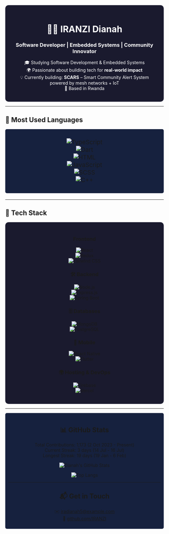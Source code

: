 <div align="center" style="background-color: #1a1a2e; color: #ffffff; padding: 20px; border-radius: 10px;">

# 👩‍💻 IRANZI Dianah  
### Software Developer | Embedded Systems | Community Innovator  

🎓 Studying Software Development & Embedded Systems  
🌍 Passionate about building tech for <b>real-world impact</b>  
💡 Currently building: <b>SCARS</b> – Smart Community Alert System powered by mesh networks + IoT  
📍 Based in Rwanda  

</div>

---

## 🧠 Most Used Languages  
<div align="center" style="font-size: 1.2rem; margin-bottom: 20px; background-color: #16213e; padding: 10px; border-radius: 5px;">

![TypeScript](https://img.shields.io/badge/-TypeScript-3178C6?style=for-the-badge&logo=typescript&logoColor=white)  
![Dart](https://img.shields.io/badge/-Dart-0175C2?style=for-the-badge&logo=dart&logoColor=white)  
![HTML](https://img.shields.io/badge/-HTML-E34F26?style=for-the-badge&logo=html5&logoColor=white)  
![JavaScript](https://img.shields.io/badge/-JavaScript-F7DF1E?style=for-the-badge&logo=javascript&logoColor=black)  
![SCSS](https://img.shields.io/badge/-SCSS-CC6699?style=for-the-badge&logo=sass&logoColor=white)  
![C++](https://img.shields.io/badge/-C++-00599C?style=for-the-badge&logo=c%2B%2B&logoColor=white)  

</div>

---

## 🚀 Tech Stack

<div align="center" style="background-color: #1a1a2e; padding: 20px; border-radius: 10px;">

### Frontend  
![React](https://img.shields.io/badge/-React-61DAFB?style=for-the-badge&logo=react&logoColor=black)  
![Redux](https://img.shields.io/badge/-Redux-764ABC?style=for-the-badge&logo=redux&logoColor=white)  
![Tailwind CSS](https://img.shields.io/badge/-Tailwind_CSS-38B2AC?style=for-the-badge&logo=tailwind-css&logoColor=white)  

### 🛠️ Backend  
![Node.js](https://img.shields.io/badge/-Node.js-339933?style=for-the-badge&logo=node.js&logoColor=white)  
![Express.js](https://img.shields.io/badge/-Express.js-000000?style=for-the-badge&logo=express&logoColor=white)  
![Spring Boot](https://img.shields.io/badge/-Spring_Boot-6DB33F?style=for-the-badge&logo=spring-boot&logoColor=white)  

### 🗄️ Databases  
![MongoDB](https://img.shields.io/badge/-MongoDB-47A248?style=for-the-badge&logo=mongodb&logoColor=white)  
![PostgreSQL](https://img.shields.io/badge/-PostgreSQL-4169E1?style=for-the-badge&logo=postgresql&logoColor=white)  

### 📱 Mobile  
![React Native](https://img.shields.io/badge/-React_Native-20232A?style=for-the-badge&logo=react&logoColor=61DAFB)  
![Flutter](https://img.shields.io/badge/-Flutter-02569B?style=for-the-badge&logo=flutter&logoColor=white)  

### 🌍 Hosting & DevOps  
![Firebase](https://img.shields.io/badge/-Firebase-FFCA28?style=for-the-badge&logo=firebase&logoColor=black)  
![Vercel](https://img.shields.io/badge/-Vercel-000000?style=for-the-badge&logo=vercel&logoColor=white)  

</div>

---

<div align="center" style="background-color: #16213e; padding: 10px; border-radius: 5px;">

## 📊 GitHub Stats  
Total Contributions: 1,173 (2 Oct 2023 - Present)  
Current Streak: 3 days (14 Jul - 16 Jul)  
Longest Streak: 19 days (19 Jan - 6 Feb)  

![Dianah's GitHub Stats](https://github-readme-stats.vercel.app/api?username=IRANZI&show_icons=true&theme=tokyonight&hide_border=true&border_radius=12)  

![Top Langs](https://github-readme-stats.vercel.app/api/top-langs/?username=IRANZI&layout=compact&theme=tokyonight&hide_border=true)

---

## 📬 Get in Touch  

✉️ [iradianah5@example.com](mailto:iradianah5@example.com)  
🔗 [github.com/IRANZI](https://github.com/IRANZI)  

</div>

